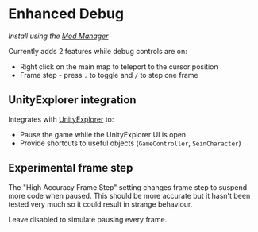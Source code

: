 # Enhanced Debug

*Install using the [Mod Manager](https://github.com/Kirefel/bf-mod-manager)*

Currently adds 2 features while debug controls are on:

* Right click on the main map to teleport to the cursor position
* Frame step - press `.` to toggle and `/` to step one frame

## UnityExplorer integration

Integrates with [UnityExplorer](https://github.com/sinai-dev/UnityExplorer) to:

* Pause the game while the UnityExplorer UI is open
* Provide shortcuts to useful objects (`GameController`, `SeinCharacter`)

## Experimental frame step

The "High Accuracy Frame Step" setting changes frame step to suspend more code when paused. This should be more accurate but it hasn't been tested very much so it could result in strange behaviour.

Leave disabled to simulate pausing every frame.
